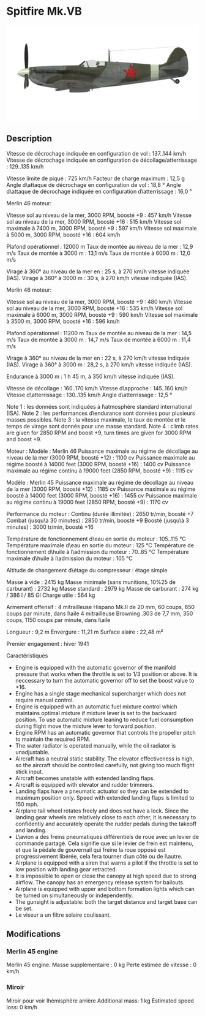 # Spitfire Mk.VB

![spitfiremkvb](../images/spitfiremkvb.png)

## Description

Vitesse de décrochage indiquée en configuration de vol : 137..144 km/h
Vitesse de décrochage indiquée en configuration de décollage/atterrissage : 129..135 km/h

Vitesse limite de piqué : 725 km/h
Facteur de charge maximum : 12,5 g
Angle d\attaque de décrochage en configuration de vol : 18,8 °
Angle d\attaque de décrochage indiquée en configuration d\atterrissage : 16,0 °


Merlin 46 moteur:

Vitesse sol au niveau de la mer, 3000 RPM, boosté +9 : 457 km/h
Vitesse sol au niveau de la mer, 3000 RPM, boosté +16 : 515 km/h
Vitesse sol maximale à 7400 m, 3000 RPM, boosté +9 : 597 km/h
Vitesse sol maximale à 5000 m, 3000 RPM, boosté +16 : 604 km/h

Plafond opérationnel : 12000 m
Taux de montée au niveau de la mer : 12,9 m/s
Taux de montée à 3000 m : 13,1 m/s
Taux de montée à 6000 m : 12,0 m/s

Virage à 360° au niveau de la mer en : 25 s, à 270 km/h vitesse indiquée (IAS).
Virage à 360° à 3000 m : 30 s, à 270 km/h vitesse indiquée (IAS).


Merlin 46 moteur:

Vitesse sol au niveau de la mer, 3000 RPM, boosté +9 : 480 km/h
Vitesse sol au niveau de la mer, 3000 RPM, boosté +16 : 535 km/h
Vitesse sol maximale à 6000 m, 3000 RPM, boosté +9 : 590 km/h
Vitesse sol maximale à 3500 m, 3000 RPM, boosté +16 : 596 km/h

Plafond opérationnel : 11200 m
Taux de montée au niveau de la mer : 14,5 m/s
Taux de montée à 3000 m : 14,7 m/s
Taux de montée à 6000 m : 11,4 m/s

Virage à 360° au niveau de la mer en : 22 s, à 270 km/h vitesse indiquée (IAS).
Virage à 360° à 3000 m : 28,2 s, à 270 km/h vitesse indiquée (IAS).


Endurance à 3000 m : 1 h 45 m, à 350 km/h vitesse indiquée (IAS).

Vitesse de décollage : 160..170 km/h
Vitesse d\approche : 145..160 km/h
Vitesse d\atterrissage : 130..135 km/h
Angle d\atterrissage : 12,5 °

Note 1 : les données sont indiquées à l\atmosphère standard international (ISA).
Note 2 : les performances d\endurance sont données pour plusieurs masses possibles.
Note 3 : la vitesse maximale, le taux de montée et le temps de virage sont donnés pour une masse standard.
Note 4 : climb rates are given for 2850 RPM and boost +9, turn times are given for 3000 RPM and boost +9.

Moteur :
Modèle : Merlin 46
Puissance maximale au régime de décollage au niveau de la mer (3000 RPM, boosté +12) : 1100 cv
Puissance maximale au régime boosté à 14000 feet (3000 RPM, boosté +16) : 1400 cv
Puissance maximale au régime continu à 19000 feet (2850 RPM, boosté +9) : 1115 cv

Modèle : Merlin 45
Puissance maximale au régime de décollage au niveau de la mer (3000 RPM, boosté +12) : 1185 cv
Puissance maximale au régime boosté à 14000 feet (3000 RPM, boosté +16) : 1455 cv
Puissance maximale au régime continu à 19000 feet (2850 RPM, boosté +9) : 1170 cv

Performance du moteur :
Continu (durée illimitée) : 2650 tr/min, boosté +7
Combat (jusqu\à 30 minutes) : 2850 tr/min, boosté +9
Boosté (jusqu\à 3 minutes) : 3000 tr/min, boosté +16

Température de fonctionnement d\eau en sortie du moteur : 105..115 °C
Température maximale d\eau en sortie du moteur : 125 °C
Température de fonctionnement d\huile à l\admission du moteur : 70..85 °C
Température maximale d\huile à l\admission du moteur : 105 °C

Altitude de changement d\étage du compresseur : étage simple

Masse à vide : 2415 kg
Masse minimale (sans munitions, 10%25 de carburant) : 2732 kg
Masse standard : 2979 kg
Masse de carburant : 274 kg / 386 l / 85 Gl
Charge utile : 564 kg

Armement offensif :
4 mitrailleuse Hispano Mk.II de 20 mm, 60 coups, 650 coups par minute, dans l\aile
4 mitrailleuse Browning .303 de 7,7 mm, 350 coups, 1150 coups par minute, dans l\aile

Longueur : 9,2 m
Envergure : 11,21 m
Surface alaire : 22,48 m²

Premier engagement : hiver 1941

Caractéristiques
- Engine is equipped with the automatic governor of the manifold pressure that works when the throttle is set to 1/3 position or above. It is neccessary to turn the automatic governor off to set the boost value to +16.
- Engine has a single stage mechanical supercharger which does not require manual control.
- Engine is equipped with an automatic fuel mixture control which maintains optimal mixture if mixture lever is set to the backward position. To use automatic mixture leaning to reduce fuel consumption during flight move the mixture lever to forward position.
- Engine RPM has an automatic governor that controls the propeller pitch to maintain the required RPM.
- The water radiator is operated manually, while the oil radiator is unadjustable.
- Aircraft has a neutral static stability. The elevator effectiveness is high, so the aircraft should be controlled carefully, not giving too much flight stick input.
- Aircraft becomes unstable with extended landing flaps.
- Aircraft is equipped with elevator and rudder trimmers.
- Landing flaps have a pneumatic actuator so they can be extended to maximum position only. Speed with extended landing flaps is limited to 150 mph.
- Airplane tail wheel rotates freely and does not have a lock. Since the landing gear wheels are relatively close to each other, it is necessary to confidently and accurately operate the rudder pedals during the takeoff and landing.
- L\avion a des freins pneumatiques différentiels de roue avec un levier de commande partagé. Cela signifie que si le levier de frein est maintenu, et que la pédale de gouvernail qui freine la roue opposé est progressivement libérée, cela fera tourner d\un côté ou de l\autre.
- Airplane is equipped with a siren that warns a pilot if the throttle is set to low position with landing gear retracted.
- It is impossible to open or close the canopy at high speed due to strong airflow. The canopy has an emergency release system for bailouts.
- Airplane is equipped with upper and bottom formation lights which can be turned on simultaneously or independently.
- The gunsight is adjustable: both the target distance and target base can be set.
- Le viseur a un filtre solaire coulissant.

## Modifications

### Merlin 45 engine

Merlin 45 engine. 
Masse supplémentaire : 0 kg
Perte estimée de vitesse : 0 km/h
### Miroir

Miroir pour voir lhémisphère arrière
Additional mass: 1 kg
Estimated speed loss: 0 km/h